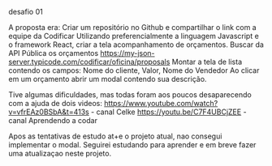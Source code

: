 desafio 01

A proposta era:
Criar um repositório no Github e compartilhar o link com a equipe da Codificar
Utilizando preferencialmente a linguagem Javascript e o framework React, criar a tela acompanhamento de orçamentos.
Buscar da API Pública os orçamentos https://my-json-server.typicode.com/codificar/oficina/proposals
Montar a tela de lista contendo os campos: Nome do cliente, Valor, Nome do Vendedor
Ao clicar em um orçamento abrir um modal contendo sua descrição.

Tive algumas dificuldades, mas todas foram aos poucos desaparecendo com a ajuda de dois videos:
https://www.youtube.com/watch?v=vfrEAz0BSbA&t=413s - canal Celke
https://youtu.be/C7F4UBCjZEE - canal Aprendendo a codar

Apos as tentativas de estudo at+e o projeto atual, nao consegui implementar o modal. Seguirei estudando para aprender e em breve fazer uma atualizaçao neste projeto.
